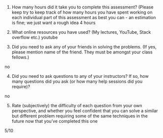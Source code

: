 1. How many hours did it take you to complete this assessment? (Please keep try to keep track of how many hours you have spent working on each individual part of this assessment as best you can - an estimation is fine; we just want a rough idea
4 hours

2. What online resources you have used? (My lectures, YouTube, Stack overflow etc.)
 youtube

3. Did you need to ask any of your friends in solving the problems. (If yes, please mention name of the friend. They must be amongst your class fellows.)

no

4. Did you need to ask questions to any of your instructors? If so, how many questions did you ask (or how many help sessions did you require)?

no

5. Rate (subjectively) the difficulty of each question from your own perspective, and whether you feel confident that you can solve a similar but different problem requiring some of the same techniques in the future now that you’ve completed this one

5/10
